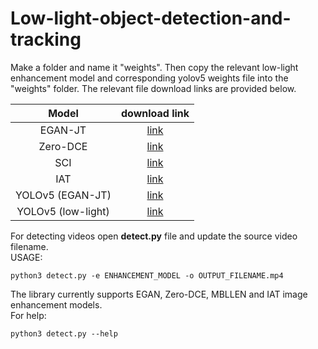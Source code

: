 # Low-light-object-detection-and-tracking

Make a folder and name it "weights". Then copy the relevant low-light enhancement model and corresponding yolov5 weights file into the "weights" folder.
The relevant file download links are provided below.

| Model   | download link |
| :---:   | :---:         |
| EGAN-JT | [link](https://drive.google.com/file/d/10qJoa9k6wxfO2GphREKiEdbNtlDqecLM/view?usp=sharing) |
| Zero-DCE | [link](https://drive.google.com/file/d/1Kl983rRWquTNziR4hRgV5dEGxMn1zwKH/view?usp=sharing) |
| SCI | [link](https://drive.google.com/file/d/1BUg4ectcf2VV-BU4khpQXFCMGCsh8_Tv/view?usp=sharing) |
| IAT | [link](https://drive.google.com/file/d/1GJPQ8hgZcIGLeblM_41_MUWIERySBnW4/view?usp=sharing) |
| YOLOv5 (EGAN-JT) | [link](https://drive.google.com/file/d/1ehomjgjU28kkJhJvgtENX7i6p_zpnXgJ/view?usp=sharing) |
| YOLOv5 (low-light) | [link](https://drive.google.com/file/d/11a40xQDInFstfSz2IKTXROt7Z-5RJhB5/view?usp=sharing) |

For detecting videos open **detect.py** file and update the source video filename.
<br>
USAGE:
```
python3 detect.py -e ENHANCEMENT_MODEL -o OUTPUT_FILENAME.mp4
```
The library currently supports EGAN, Zero-DCE, MBLLEN and IAT image enhancement models.
<br>
For help:
```
python3 detect.py --help
```
